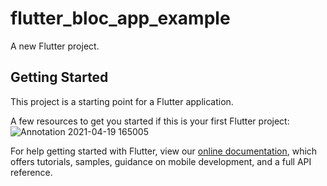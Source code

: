 # flutter_bloc_app_example

A new Flutter project.

## Getting Started

This project is a starting point for a Flutter application.

A few resources to get you started if this is your first Flutter project:
![Annotation 2021-04-19 165005](https://user-images.githubusercontent.com/53689685/115238997-5b2ad280-a12f-11eb-9960-6c6b16d8ca88.png)


For help getting started with Flutter, view our
[online documentation](https://pub.dev/packages/flutter_bloc), which offers tutorials,
samples, guidance on mobile development, and a full API reference.
